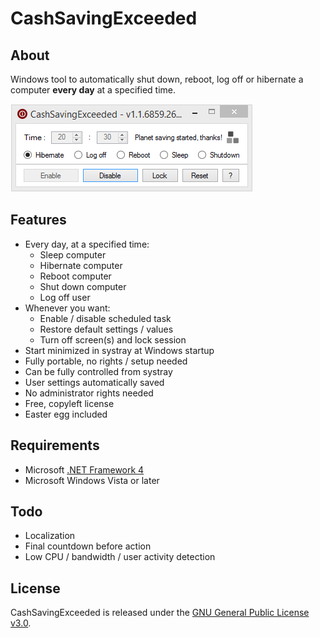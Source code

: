 # CashSavingExceeded

## About
Windows tool to automatically shut down, reboot, log off or hibernate a computer **every day** at a specified time.

![](CashSavingExceeded/ressources/pictures/demo.gif)

## Features

- Every day, at a specified time:
  - Sleep computer
  - Hibernate computer
  - Reboot computer
  - Shut down computer
  - Log off user
- Whenever you want:
  - Enable / disable scheduled task
  - Restore default settings / values
  - Turn off screen(s) and lock session
- Start minimized in systray at Windows startup
- Fully portable, no rights / setup needed
- Can be fully controlled from systray
- User settings automatically saved
- No administrator rights needed
- Free, copyleft license
- Easter egg included

## Requirements
- Microsoft [.NET Framework 4](https://www.microsoft.com/en-US/download/details.aspx?id=17851)
- Microsoft Windows Vista or later

## Todo
- Localization
- Final countdown before action
- Low CPU / bandwidth / user activity detection
  
## License
CashSavingExceeded is released under the [GNU General Public License v3.0](https://www.gnu.org/licenses/gpl-3.0.fr.html).
